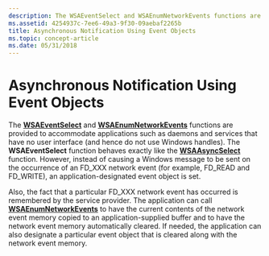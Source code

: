 ```yaml
---
description: The WSAEventSelect and WSAEnumNetworkEvents functions are provided to accommodate applications such as daemons and services that have no user interface (and hence do not use Windows handles).
ms.assetid: 4254937c-7ee6-49a3-9f30-09aebaf2265b
title: Asynchronous Notification Using Event Objects
ms.topic: concept-article
ms.date: 05/31/2018
---
```


# Asynchronous Notification Using Event Objects

The [**WSAEventSelect**](/windows/desktop/api/Winsock2/nf-winsock2-wsaeventselect) and [**WSAEnumNetworkEvents**](/windows/desktop/api/Winsock2/nf-winsock2-wsaenumnetworkevents) functions are provided to accommodate applications such as daemons and services that have no user interface (and hence do not use Windows handles). The **WSAEventSelect** function behaves exactly like the [**WSAAsyncSelect**](/windows/desktop/api/winsock/nf-winsock-wsaasyncselect) function. However, instead of causing a Windows message to be sent on the occurrence of an FD\_XXX network event (for example, FD\_READ and FD\_WRITE), an application-designated event object is set.

Also, the fact that a particular FD\_XXX network event has occurred is remembered by the service provider. The application can call [**WSAEnumNetworkEvents**](/windows/desktop/api/Winsock2/nf-winsock2-wsaeventselect) to have the current contents of the network event memory copied to an application-supplied buffer and to have the network event memory automatically cleared. If needed, the application can also designate a particular event object that is cleared along with the network event memory.

 

 



